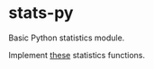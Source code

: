 stats-py
========

Basic Python statistics module.

Implement [these](https://projects.gnome.org/gnumeric/functions.shtml) statistics functions.
